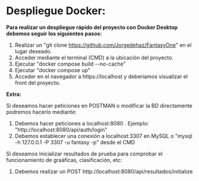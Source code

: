 # Despliegue Docker:

**Para realizar un despliegue rápido del proyecto con Docker Desktop debemos seguir los siguientes pasos:**

1. Realizar un "git clone https://github.com/Jorgedehaz/FantasyOne" en el lugar deseado.
2. Acceder mediante el terminal (CMD) a la ubicación del proyecto.
3. Ejecutar "docker compose build --no-cache" 
4. Ejecutar "docker compose up"
5. Acceder en el navegador a https://localhost y deberiamos visualizar el front del proyecto.

**Extra:**

Si deseamos hacer peticiones en POSTMAN o modificar la BD directamente podremos hacerlo mediante:

1. Debemos hacer peticiones a localhost:8080 . Ejemplo: "http://localhost:8080/api/auth/login"
2. Debemos establecer una conexión a localhost:3307 en MySQL o "mysql -h 127.0.0.1 -P 3307 -u fantasy -p" desde el CMD

Si deseamos inicializar resultados de prueba para comprobar el funcionamiento de graáficas, clasificación, etc:

1. Debemos realizar un POST http://localhost:8080/api/resultados/initialize
